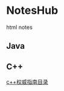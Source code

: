 # NotesHub
html notes 
## Java

## C++
[c++权威指南目录](https://htmlpreview.github.io/?https://github.com/LeoTao3/NotesHub/blob/main/c%2B%2B%E6%9D%83%E5%A8%81%E6%95%99%E7%A8%8B%E7%AC%AC%E5%85%AD%E7%89%88.html)
